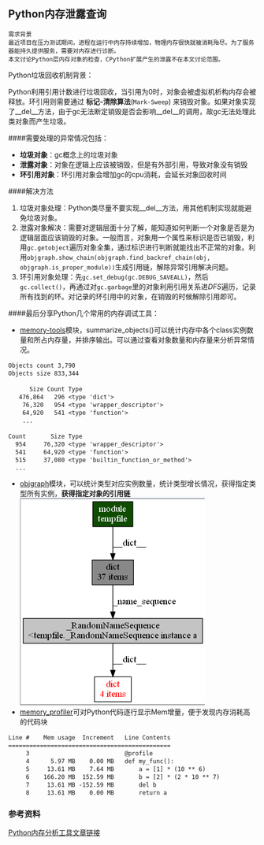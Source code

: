 
## Python内存泄露查询

```
需求背景
最近项目在压力测试期间，进程在运行中内存持续增加，物理内存很快就被消耗殆尽。为了服务器能持久提供服务，需要对内存进行诊断。
本文讨论Python层内存对象的检查，CPython扩展产生的泄露不在本文讨论范围。
```


Python垃圾回收机制背景：

Python利用引用计数进行垃圾回收，当引用为0时，对象会被虚拟机析构内存会被释放。环引用则需要通过 **标记-清除算法**(`Mark-Sweep`) 来销毁对象。如果对象实现了__del__方法，由于gc无法断定销毁是否会影响__del__的调用，故gc无法处理此类对象而产生垃圾。


####需要处理的异常情况包括：
- **垃圾对象**：gc概念上的垃圾对象
- **泄露对象**：对象在逻辑上应该被销毁，但是有外部引用，导致对象没有销毁
- **环引用对象**：环引用对象会增加gc的cpu消耗，会延长对象回收时间


####解决方法
1. 垃圾对象处理：Python类尽量不要实现__del__方法，用其他机制实现就能避免垃圾对象。
2. 泄露对象解决：需要对逻辑层面十分了解，能知道如何判断一个对象是否是为逻辑层面应该销毁的对象。一般而言，对象用一个属性来标识是否已销毁，利用`gc.getobject`遍历对象全集，通过标识进行判断就能找出不正常的对象。利用`objgraph.show_chain(objgraph.find_backref_chain(obj, objgraph.is_proper_module))`生成引用链，解除异常引用解决问题。
3. 环引用对象处理：先`gc.set_debug(gc.DEBUG_SAVEALL)`，然后`gc.collect()`，再通过对`gc.garbage`里的对象利用引用关系进*DFS*遍历，记录所有找到的环。对记录的环引用中的对象，在销毁的时候解除引用即可。


####最后分享Python几个常用的内存调试工具：
- [memory-tools](https://pypi.python.org/pypi/memory-tools/1.0.5)模块，summarize_objects()可以统计内存中各个class实例数量和所占内存量，并排序输出。可以通过查看对象数量和内存量来分析异常情况。
```
Objects count 3,790
Objects size 833,344

      Size Count Type
   476,864   296 <type 'dict'>
    76,320   954 <type 'wrapper_descriptor'>
    64,920   541 <type 'function'>
    ...

Count       Size Type
  954     76,320 <type 'wrapper_descriptor'>
  541     64,920 <type 'function'>
  515     37,080 <type 'builtin_function_or_method'>
  ...
```
- [objgraph](https://pypi.python.org/pypi/objgraph/3.1.2)模块，可以统计类型对应实例数量，统计类型增长情况，获得指定类型所有实例，**获得指定对象的引用链**![imag](../pic/objgraph.png)
- [memory_profiler](https://pypi.python.org/pypi/memory_profiler/0.50.0)可对Python代码逐行显示Mem增量，便于发现内存消耗高的代码块
```
Line #    Mem usage  Increment   Line Contents
==============================================
     3                           @profile
     4      5.97 MB    0.00 MB   def my_func():
     5     13.61 MB    7.64 MB       a = [1] * (10 ** 6)
     6    166.20 MB  152.59 MB       b = [2] * (2 * 10 ** 7)
     7     13.61 MB -152.59 MB       del b
     8     13.61 MB    0.00 MB       return a
```

### 参考资料
[Python内存分析工具文章链接](http://yyc.solvcon.net/writing/2015/pymem_survey.html)
